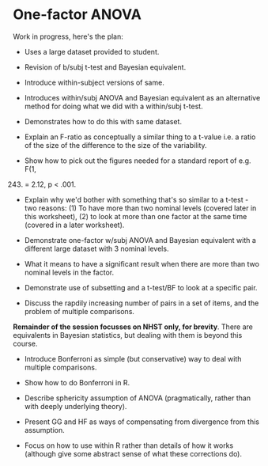 # One-factor ANOVA

Work in progress, here's the plan:

- Uses a large dataset provided to student. 

- Revision of b/subj t-test and Bayesian equivalent.

- Introduce within-subject versions of same. 

- Introduces within/subj ANOVA and Bayesian equivalent as an alternative method
for doing what we did with a within/subj t-test.

- Demonstrates how to do this with same dataset. 

- Explain an F-ratio as conceptually a similar thing to a t-value i.e. a
ratio of the size of the difference to the size of the variability. 

- Show how to pick out the figures needed for a standard report of e.g. F(1,
243) = 2.12, p < .001.

- Explain why we'd bother with something that's so similar to a t-test - two
reasons: (1) To have more than two nominal levels (covered later in this
worksheet), (2) to look at more than one factor at the same time (covered in a
later worksheet).

- Demonstrate one-factor w/subj ANOVA and Bayesian equivalent with a different
  large dataset with 3 nominal levels.

- What it means to have a significant result when there are more than two
nominal levels in the factor.

- Demonstrate use of subsetting and a t-test/BF to look at a specific pair. 

- Discuss the rapdily increasing number of pairs in a set of
items, and the problem of multiple comparisons. 

**Remainder of the session focusses on NHST only, for brevity**. There are equivalents in Bayesian statistics, but dealing with them is beyond this course.

- Introduce Bonferroni as simple (but conservative) way to deal with multiple comparisons.

- Show how to do Bonferroni in R. 

- Describe sphericity assumption of ANOVA (pragmatically, rather than with
deeply underlying theory).

- Present GG and HF as ways of compensating from divergence from this
  assumption.

- Focus on how to use within R rather than details of how it works (although
give some abstract sense of what these corrections do). 
